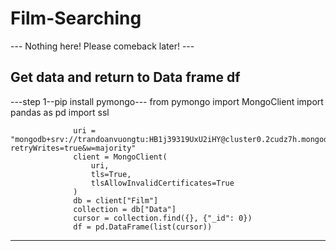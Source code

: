 # Film-Searching
--- Nothing here! Please comeback later! ---
## Get data and return to Data frame df
---step 1--pip install pymongo---
                  from pymongo import MongoClient
                  import pandas as pd
                  import ssl
                  
                  uri = "mongodb+srv://trandoanvuongtu:HB1j39319UxU2iHY@cluster0.2cudz7h.mongodb.net/?retryWrites=true&w=majority"
                  client = MongoClient(
                      uri,
                      tls=True,
                      tlsAllowInvalidCertificates=True
                  )
                  db = client["Film"]
                  collection = db["Data"]
                  cursor = collection.find({}, {"_id": 0}) 
                  df = pd.DataFrame(list(cursor))
--------------------
